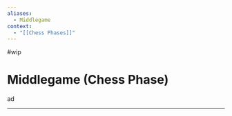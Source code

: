 ```yaml
---
aliases:
  - Middlegame
context:
  - "[[Chess Phases]]"
---
```


#wip

# Middlegame (Chess Phase)

ad

---
